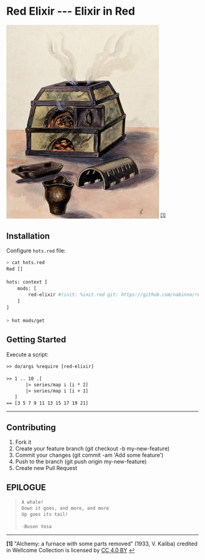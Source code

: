 # Red Elixir --- Elixir in Red

<img src=red-elixir.jpg width=400 /> <sup id="a1">[[1]](#f1)</sup>

## Installation
Configure `hots.red` file:

```sh
> cat hots.red
Red []

hots: context [
    mods: [
        red-elixir #(init: %init.red git: https://github.com/nabinno/red-elixir)
    ]
]

> hot mods/get
```

## Getting Started
Execute a script:

```red
>> do/args %require [red-elixir]

>> 1 .. 10 .[
       |> series/map i [i * 2]
       |> series/map i [i + 1]
   ]
== [3 5 7 9 11 13 15 17 19 21]
```

---

## Contributing
1. Fork it
2. Create your feature branch (git checkout -b my-new-feature)
3. Commit your changes (git commit -am 'Add some feature')
4. Push to the branch (git push origin my-new-feature)
5. Create new Pull Request

## EPILOGUE
>     A whale!
>     Down it goes, and more, and more
>     Up goes its tail!
>
>     -Buson Yosa

---

<b id="f1">[1]</b> "Alchemy: a furnace with some parts removed" (1933, V. Kaliba) credited in Wellcome Collection is licensed by [CC 4.0 BY](https://creativecommons.org/licenses/by/4.0/) [↩](#a1)
